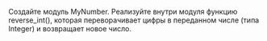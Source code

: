 Создайте модуль MyNumber. Реализуйте внутри модуля функцию reverse_int(), которая переворачивает цифры в переданном числе (типа Integer) и возвращает новое число.